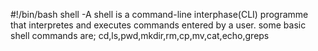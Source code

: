 #!/bin/bash
shell -A shell is a command-line interphase(CLI) programme that interpretes and executes commands entered by a user.
some basic shell commands are; cd,ls,pwd,mkdir,rm,cp,mv,cat,echo,greps
